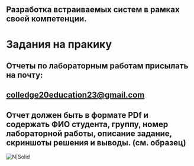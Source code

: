 ## Разработка встраиваемых систем в рамках своей компетенции.
# Задания на пракику
## Отчеты по лабораторным работам присылать на почту:
## colledge20education23@gmail.com
## Отчет должен быть в формате PDf и содержать ФИО студента, группу, номер лабораторной работы, описание задание, скриншоты решения и выводы. (см. образец)

![N|Solid](https://upload.wikimedia.org/wikipedia/commons/4/47/VIA_AMOS-5430_-_Diagram_%284815045140%29.jpg?20150315050140)